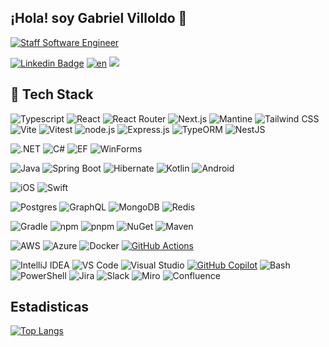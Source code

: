 ## ¡Hola! soy Gabriel Villoldo 🤝
[![Staff Software Engineer](https://readme-typing-svg.demolab.com/?lines=Staff+Software+Engineer;Open-Source+Contributor;&height=20&vCenter=true)](https://git.io/typing-svg)

[![Linkedin Badge](https://img.shields.io/badge/-LinkedIn-0077B5?style=flat&logo=Linkedin&logoColor=white&link=https://www.linkedin.com/in/gabrielvilloldo/)](https://www.linkedin.com/in/gabrielvilloldo/) [![en](https://img.shields.io/badge/English-yellow.svg)](https://github.com/gvillo/gvillo/blob/main/README.md) ![](https://komarev.com/ghpvc/?username=gvillo&color=blue)

## 🔧 Tech Stack

![Typescript](https://img.shields.io/badge/-Typescript-ffdd19?style=flat&logoColor=white&logo=typescript&color=3178C6)
![React](https://img.shields.io/badge/React-20232A?logo=react&logoColor=61DAFB)
![React Router](https://img.shields.io/badge/React%20Router-CA4245?logo=react-router&logoColor=white)
![Next.js](https://img.shields.io/badge/Next.js-black?logo=next.js&logoColor=white)
![Mantine](https://img.shields.io/badge/Mantine-6F2CAC?logo=mantine&logoColor=white)
![Tailwind CSS](https://img.shields.io/badge/Tailwind%20CSS-38B2AC?logo=tailwind-css&logoColor=white)
![Vite](https://img.shields.io/badge/Vite-646CFF?logo=vite&logoColor=fff)
![Vitest](https://img.shields.io/badge/Vitest-6E9F18?logo=vitest&logoColor=fff)
![node.js](https://img.shields.io/badge/node.js-339933.svg?logo=node.js&logoColor=white)
![Express.js](https://img.shields.io/badge/Express.js-%23404d59.svg?logo=express&logoColor=%2361DAFB)
![TypeORM](https://img.shields.io/badge/TypeORM-FE0803?logo=typeorm&logoColor=fff)
![NestJS](https://img.shields.io/badge/NestJS-E0234E.svg?logo=nestjs&logoColor=white)

![.NET](https://img.shields.io/badge/.NET-512BD4.svg?logo=.net&logoColor=white)
![C#](https://img.shields.io/badge/C%23-239120?logo=c-sharp&logoColor=white)
![EF](https://img.shields.io/badge/EF-512BD4?logo=.net&logoColor=white)
![WinForms](https://img.shields.io/badge/WinForms-5C2D91?logo=.net&logoColor=white)

![Java](https://img.shields.io/badge/Java-%23ED8B00.svg?logo=openjdk&logoColor=white)
![Spring Boot](https://img.shields.io/badge/Spring%20Boot-6DB33F.svg?logo=spring-boot&logoColor=white)
![Hibernate](https://img.shields.io/badge/Hibernate-59666C?logo=hibernate&logoColor=white)
![Kotlin](https://img.shields.io/badge/Kotlin-%237F52FF.svg?logo=kotlin&logoColor=white)
![Android](https://img.shields.io/badge/Android-3DDC84?logo=android&logoColor=white)

![iOS](https://img.shields.io/badge/iOS-000000?logo=ios&logoColor=white)
![Swift](https://img.shields.io/badge/Swift-FA7343?logo=swift&logoColor=white)

![Postgres](https://img.shields.io/badge/Postgres-4479A1?logo=postgresql&logoColor=white)
![GraphQL](https://img.shields.io/badge/GraphQL-E10098?logo=graphql&logoColor=white)
![MongoDB](https://img.shields.io/badge/MongoDB-47A248?logo=mongodb&logoColor=white)
![Redis](https://img.shields.io/badge/Redis-DC382D?logo=redis&logoColor=white)

![Gradle](https://img.shields.io/badge/Gradle-02303A.svg?logo=gradle&logoColor=white)
![npm](https://img.shields.io/badge/npm-CB3837.svg?logo=npm&logoColor=white)
![pnpm](https://img.shields.io/badge/pnpm-14B3C3.svg?logo=pnpm&logoColor=white)
![NuGet](https://img.shields.io/badge/NuGet-004880.svg?logo=nuget&logoColor=white)
![Maven](https://img.shields.io/badge/Maven-C71A36.svg?logo=apache-maven&logoColor=white)

![AWS](https://img.shields.io/badge/AWS-%23FF9900.svg?logo=amazon-web-services&logoColor=white)
![Azure](https://custom-icon-badges.demolab.com/badge/Azure-0089D6?logo=msazure&logoColor=white)
![Docker](https://img.shields.io/badge/-Docker-1090D1?style=flat&logoColor=white&logo=docker)
[![GitHub Actions](https://img.shields.io/badge/GitHub_Actions-2088FF?logo=github-actions&logoColor=white)](#)

![IntelliJ IDEA](https://img.shields.io/badge/IntelliJ%20IDEA-000000.svg?logo=intellij-idea&logoColor=white) ![VS Code](https://custom-icon-badges.demolab.com/badge/Visual%20Studio%20Code-0078d7.svg?logo=vsc&logoColor=white) ![Visual Studio](https://custom-icon-badges.demolab.com/badge/Visual%20Studio-5C2D91.svg?&logo=visual-studio&logoColor=white)  [![GitHub Copilot](https://img.shields.io/badge/GitHub%20Copilot-000?logo=githubcopilot&logoColor=fff)](#) ![Bash](https://img.shields.io/badge/Bash-4EAA25.svg?logo=gnu-bash&logoColor=white) ![PowerShell](https://img.shields.io/badge/PowerShell-5391FE.svg?logo=powershell&logoColor=white)
![Jira](https://img.shields.io/badge/Jira-0052CC?logo=jira&logoColor=fff) ![Slack](https://img.shields.io/badge/Slack-4A154B?logo=slack&logoColor=fff) ![Miro](https://img.shields.io/badge/Miro-050038?logo=miro&logoColor=fff) ![Confluence](https://img.shields.io/badge/Confluence-172B4D?logo=confluence&logoColor=fff)

## Estadisticas
[![Top Langs](https://github-readme-stats-rouge-six-99.vercel.app/api/top-langs/?username=gvillo&layout=compact&theme=transparent&langs_count=8&count_private=true&locale=es)](https://github.com/anuraghazra/github-readme-stats)
